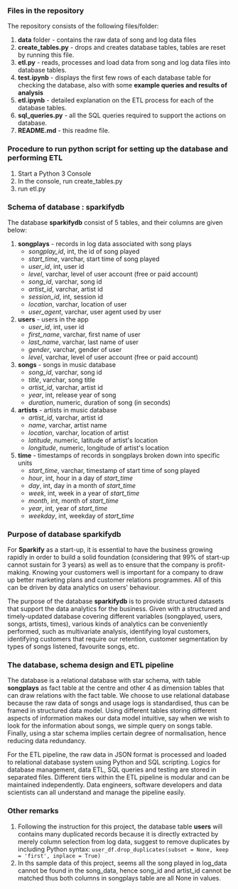 ### Files in the repository
The repository consists of the following files/folder:
1. **data** folder - contains the raw data of song and log data files
2. **create_tables.py** - drops and creates database tables, tables are reset by running this file.
3. **etl.py** - reads, processes and load data from song and log data files into database tables.
4. **test.ipynb** - displays the first few rows of each database table for checking the database, also with some **example queries and results of analysis**
5. **etl.ipynb** - detailed explanation on the ETL process for each of the database tables.
6. **sql_queries.py** - all the SQL queries required to support the actions on database.
7. **README.md** - this readme file.

### Procedure to run python script for setting up the database and performing ETL
1. Start a Python 3 Console
2. In the console, run create_tables.py
3. run etl.py

### Schema of database : **sparkifydb**
The database **sparkifydb** consist of 5 tables, and their columns are given below:
1.	**songplays** - records in log data associated with song plays
    - *songplay_id*, int, the id of song played
    - *start_time*, varchar, start time of song played
    - *user_id*, int, user id
    - *level*, varchar, level of user account (free or paid account)
    - *song_id*, varchar, song id
    - *artist_id*, varchar, artist id
    - *session_id*, int, session id
    - *location*, varchar, location of user
    - *user_agent*, varchar, user agent used by user
2.	**users** - users in the app
    - *user_id*, int, user id
    - *first_name*, varchar, first name of user
    - *last_name*, varchar, last name of user
    - *gender*, varchar, gender of user
    - *level*, varchar, level of user account (free or paid account)
3.	**songs** - songs in music database
    - *song_id*, varchar, song id
    - *title*, varchar, song title
    - *artist_id*, varchar, artist id
    - *year*, int, release year of song
    - *duration*, numeric, duration of song (in seconds)
4.	**artists** - artists in music database
    - *artist_id*, varchar, artist id 
    - *name*, varchar, artist name
    - *location*, varchar, location of artist
    - *latitude*, numeric, latitude of artist's location
    - *longitude*, numeric, longitude of artist's location
5.	**time** - timestamps of records in songplays broken down into specific units
    - *start_time*, varchar, timestamp of start time of song played
    - *hour*, int, hour in a day of *start_time*
    - *day*, int, day in a month of *start_time*
    - *week*, int, week in a year of *start_time*
    - *month*, int, month of *start_time*
    - *year*, int, year of *start_time*
    - *weekday*, int, weekday of *start_time*

### Purpose of database **sparkifydb**
For **Sparkify** as a start-up, it is essential to have the business growing rapidly in order to build a solid foundation (considering that 99% of start-up cannot sustain for 3 years) as well as to ensure that the company is profit-making. Knowing your customers well is important for a company to draw up better marketing plans and customer relations programmes. All of this can be driven by data analytics on users' behaviour.

The purpose of the database **sparkifydb** is to provide structured datasets that support the data analytics for the business. Given with a structured and timely-updated database covering different variables (songplayed, users, songs, artists, times), various kinds of analytics can be conveniently performed, such as multivariate analysis, identifying loyal customers, identifying customers that require our retention, customer segmentation by types of songs listened, favourite songs, etc.

### The database, schema design and ETL pipeline
The database is a relational database with star schema, with table **songplays** as fact table at the centre and other 4 as dimension tables that can draw relations with the fact table. We choose to use relational database because the raw data of songs and usage logs is standardised, thus can be framed in structured data model. Using different tables storing different aspects of information makes our data model intuitive, say when we wish to look for the information about songs, we simple query on songs table. Finally, using a star schema implies certain degree of normalisation, hence reducing data redundancy.

For the ETL pipeline, the raw data in JSON format is processed and loaded to relational database system using Python and SQL scripting. Logics for database management, data ETL, SQL queries and testing are stored in separated files. Different tiers within the ETL pipeline is modular and can be maintained independently. Data engineers, software developers and data scientists can all understand and manage the pipeline easily.

### Other remarks
1. Following the instruction for this project, the database table **users** will contains many duplicated records because it is directly extracted by merely column selection from log data, suggest to remove duplicates by including Python syntax: `user_df.drop_duplicates(subset = None, keep = 'first', inplace = True)`
2. In ths sample data of this project, seems all the song played in log_data cannot be found in the song_data, hence song_id and artist_id cannot be matched thus both columns in songplays table are all None in values.